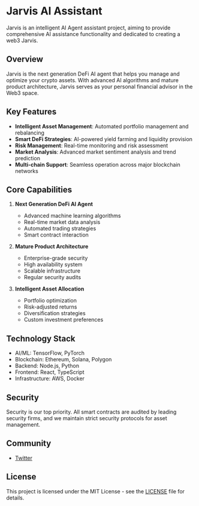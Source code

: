 # Jarvis AI Assistant

Jarvis is an intelligent AI Agent assistant project, aiming to provide comprehensive AI assistance functionality and dedicated to creating a web3 Jarvis.

## Overview

Jarvis is the next generation DeFi AI agent that helps you manage and optimize your crypto assets. With advanced AI algorithms and mature product architecture, Jarvis serves as your personal financial advisor in the Web3 space.

## Key Features

- **Intelligent Asset Management**: Automated portfolio management and rebalancing
- **Smart DeFi Strategies**: AI-powered yield farming and liquidity provision
- **Risk Management**: Real-time monitoring and risk assessment
- **Market Analysis**: Advanced market sentiment analysis and trend prediction
- **Multi-chain Support**: Seamless operation across major blockchain networks

## Core Capabilities

1. **Next Generation DeFi AI Agent**
   - Advanced machine learning algorithms
   - Real-time market data analysis
   - Automated trading strategies
   - Smart contract interaction

2. **Mature Product Architecture**
   - Enterprise-grade security
   - High availability system
   - Scalable infrastructure
   - Regular security audits

3. **Intelligent Asset Allocation**
   - Portfolio optimization
   - Risk-adjusted returns
   - Diversification strategies
   - Custom investment preferences

## Technology Stack

- AI/ML: TensorFlow, PyTorch
- Blockchain: Ethereum, Solana, Polygon
- Backend: Node.js, Python
- Frontend: React, TypeScript
- Infrastructure: AWS, Docker


## Security

Security is our top priority. All smart contracts are audited by leading security firms, and we maintain strict security protocols for asset management.

## Community

- [Twitter](https://twitter.com/jarvis)

## License

This project is licensed under the MIT License - see the [LICENSE](LICENSE) file for details.